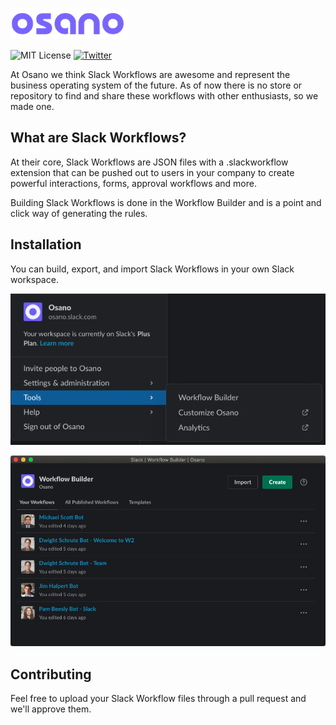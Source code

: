 [![Osano][logo]][osano]

![MIT License][li] [![Twitter][ti]][tl]

At Osano we think Slack Workflows are awesome and represent the business operating system of the future. As of now there is no store or repository to find and share these workflows with other enthusiasts, so we made one.

## What are Slack Workflows?

At their core, Slack Workflows are JSON files with a .slackworkflow extension that can be pushed out to users in your company to create powerful interactions, forms, approval workflows and more.

Building Slack Workflows is done in the Workflow Builder and is a point and click way of generating the rules.


## Installation

You can build, export, and import Slack Workflows in your own Slack workspace.

![Slack Workflow Menu](contrib/slack-workflow-menu.png)

![Slack Workflow Menu](contrib/slack-workflow-dialog.png)


## Contributing

Feel free to upload your Slack Workflow files through a pull request and we'll approve them.

[logo]: contrib/logo.png
[osano]: https://www.osano.com
[li]: https://img.shields.io/badge/license-MIT-brightgreen.svg
[ti]: https://img.shields.io/twitter/url/https/osanoatx.svg?style=social
[tl]: https://twitter.com/osano
